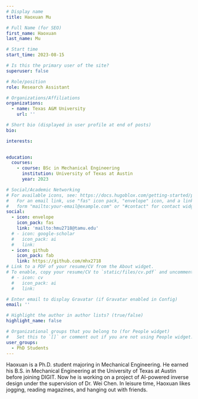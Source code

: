 ```yaml
---
# Display name
title: Haoxuan Mu

# Full Name (for SEO)
first_name: Haoxuan
last_name: Mu

# Start time
start_time: 2023-08-15

# Is this the primary user of the site?
superuser: false

# Role/position
role: Research Assistant

# Organizations/Affiliations
organizations:
  - name: Texas A&M University
    url: ''

# Short bio (displayed in user profile at end of posts)
bio: 

interests:
  

education:
  courses:
    - course: BSc in Mechanical Engineering
      institution: University of Texas at Austin
      year: 2023

# Social/Academic Networking
# For available icons, see: https://docs.hugoblox.com/getting-started/page-builder/#icons
#   For an email link, use "fas" icon pack, "envelope" icon, and a link in the
#   form "mailto:your-email@example.com" or "#contact" for contact widget.
social:
  - icon: envelope
    icon_pack: fas
    link: 'mailto:hmu2718@tamu.edu'
  # - icon: google-scholar
  #   icon_pack: ai
  #   link: 
  - icon: github
    icon_pack: fab
    link: https://github.com/mhx2718
# Link to a PDF of your resume/CV from the About widget.
# To enable, copy your resume/CV to `static/files/cv.pdf` and uncomment the lines below.
  # - icon: cv
  #   icon_pack: ai
  #   link: 

# Enter email to display Gravatar (if Gravatar enabled in Config)
email: ''

# Highlight the author in author lists? (true/false)
highlight_name: false

# Organizational groups that you belong to (for People widget)
#   Set this to `[]` or comment out if you are not using People widget.
user_groups:
  - PhD Students
---
```


Haoxuan is a Ph.D. student majoring in Mechanical Engineering. He earned his B.S. in Mechanical Engineering at the University of Texas at Austin before joining DIGIT. Now he is working on a project of AI-powered inverse design under the supervision of Dr. Wei Chen. In leisure time, Haoxuan likes jogging, reading magazines, and hanging out with friends.


